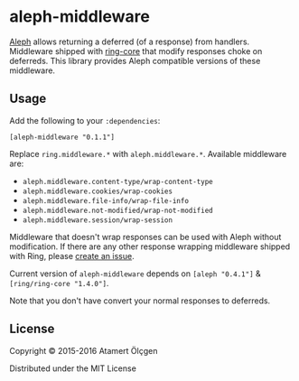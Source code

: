 # aleph-middleware

[Aleph](http://aleph.io/) allows returning a deferred (of a response) from
handlers. Middleware shipped with [ring-core](https://github.com/ring-clojure/ring)
that modify responses choke on deferreds. This library provides Aleph compatible
versions of these middleware.


## Usage

Add the following to your `:dependencies`:


    [aleph-middleware "0.1.1"]


Replace `ring.middleware.*` with `aleph.middleware.*`. Available middleware are:


- `aleph.middleware.content-type/wrap-content-type`
- `aleph.middleware.cookies/wrap-cookies`
- `aleph.middleware.file-info/wrap-file-info`
- `aleph.middleware.not-modified/wrap-not-modified`
- `aleph.middleware.session/wrap-session`


Middleware that doesn't wrap responses can be used with Aleph without
modification. If there are any other response wrapping middleware shipped with
Ring, please [create an issue](https://github.com/muhuk/aleph-middleware/issues).

Current version of `aleph-middleware` depends on `[aleph "0.4.1"]` &
`[ring/ring-core "1.4.0"]`.

Note that you don't have convert your normal responses to deferreds.


## License

Copyright © 2015-2016 Atamert Ölçgen

Distributed under the MIT License
